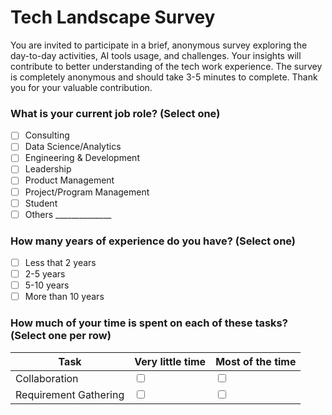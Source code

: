 # Tech Landscape Survey

You are invited to participate in a brief, anonymous survey exploring the day-to-day activities, AI tools usage, and challenges. Your insights will contribute to better understanding of the tech work experience. The survey is completely anonymous and should take 3-5 minutes to complete. Thank you for your valuable contribution.

### What is your current job role? (Select one)
- [ ] Consulting
- [ ] Data Science/Analytics
- [ ] Engineering & Development
- [ ] Leadership
- [ ] Product Management
- [ ] Project/Program Management
- [ ] Student
- [ ] Others ______________

### How many years of experience do you have? (Select one)
- [ ] Less that 2 years
- [ ] 2-5 years
- [ ] 5-10 years
- [ ] More than 10 years

### How much of your time is spent on each of these tasks? (Select one per row)
<table>
  <thead>
    <tr>
      <th>Task</th>
      <th>Very little time</th>
      <th>Most of the time</th>
    </tr>
  </thead>
  <tbody>
    <tr>
      <td>Collaboration</td>
      <td><input type="checkbox"></td>
      <td><input type="checkbox"></td>
    </tr>
    <tr>
      <td>Requirement Gathering</td>
      <td><input type="checkbox"></td>
      <td><input type="checkbox"></td>
    </tr>
  </tbody>
</table>
